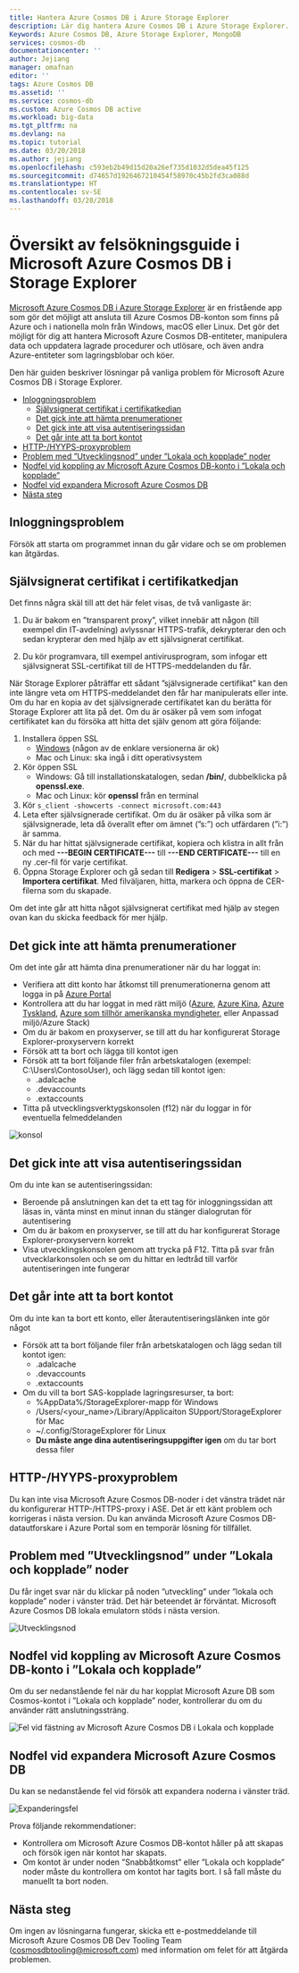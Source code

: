 ```yaml
---
title: Hantera Azure Cosmos DB i Azure Storage Explorer
description: Lär dig hantera Azure Cosmos DB i Azure Storage Explorer.
Keywords: Azure Cosmos DB, Azure Storage Explorer, MongoDB
services: cosmos-db
documentationcenter: ''
author: Jejiang
manager: omafnan
editor: ''
tags: Azure Cosmos DB
ms.assetid: ''
ms.service: cosmos-db
ms.custom: Azure Cosmos DB active
ms.workload: big-data
ms.tgt_pltfrm: na
ms.devlang: na
ms.topic: tutorial
ms.date: 03/20/2018
ms.author: jejiang
ms.openlocfilehash: c593eb2b49d15d20a26ef735d1032d5dea45f125
ms.sourcegitcommit: d74657d1926467210454f58970c45b2fd3ca088d
ms.translationtype: HT
ms.contentlocale: sv-SE
ms.lasthandoff: 03/28/2018
---
```

# <a name="azure-cosmos-db-in-storage-explorer-troubleshooting-guide-overview"></a>Översikt av felsökningsguide i Microsoft Azure Cosmos DB i Storage Explorer

[Microsoft Azure Cosmos DB i Azure Storage Explorer](https://docs.microsoft.com/en-us/azure/cosmos-db/storage-explorer) är en fristående app som gör det möjligt att ansluta till Azure Cosmos DB-konton som finns på Azure och i nationella moln från Windows, macOS eller Linux. Det gör det möjligt för dig att hantera Microsoft Azure Cosmos DB-entiteter, manipulera data och uppdatera lagrade procedurer och utlösare, och även andra Azure-entiteter som lagringsblobar och köer.

Den här guiden beskriver lösningar på vanliga problem för Microsoft Azure Cosmos DB i Storage Explorer.

- [Inloggningsproblem](#Sign-in-issues)
  - [Självsignerat certifikat i certifikatkedjan](#Self-signed-certificate-in-certificate-chain)
  - [Det gick inte att hämta prenumerationer](#Unable-to-retrieve-subscriptions)
  - [Det gick inte att visa autentiseringssidan](#Unable-to-see-the-authentication-page)
  - [Det går inte att ta bort kontot](#Cannot-remove-account)
- [HTTP-/HYYPS-proxyproblem](#Http/Https-proxy-issue)
- [Problem med ”Utvecklingsnod” under ”Lokala och kopplade” noder](#Development-node-under-Local-and-Attached-node-issue)
- [Nodfel vid koppling av Microsoft Azure Cosmos DB-konto i ”Lokala och kopplade”](#Attaching-Azure-Cosmos-DB-account-in-Local-and-Attached-node-error)
- [Nodfel vid expandera Microsoft Azure Cosmos DB](#Expand-Azure-Cosmos-DB-node-error)
- [Nästa steg](#Next-steps)

<h2 id="Sign-in-issues">Inloggningsproblem</h2>

Försök att starta om programmet innan du går vidare och se om problemen kan åtgärdas.

<h2 id="Self-signed-certificate-in-certificate-chain">Självsignerat certifikat i certifikatkedjan</h2>

Det finns några skäl till att det här felet visas, de två vanligaste är:

1. Du är bakom en ”transparent proxy”, vilket innebär att någon (till exempel din IT-avdelning) avlyssnar HTTPS-trafik, dekrypterar den och sedan krypterar den med hjälp av ett självsignerat certifikat.

2. Du kör programvara, till exempel antivirusprogram, som infogar ett självsignerat SSL-certifikat till de HTTPS-meddelanden du får.

När Storage Explorer påträffar ett sådant ”självsignerade certifikat” kan den inte längre veta om HTTPS-meddelandet den får har manipulerats eller inte. Om du har en kopia av det självsignerade certifikatet kan du berätta för Storage Explorer att lita på det. Om du är osäker på vem som infogat certifikatet kan du försöka att hitta det själv genom att göra följande:

1. Installera öppen SSL
     - [Windows](https://slproweb.com/products/Win32OpenSSL.html) (någon av de enklare versionerna är ok)
     - Mac och Linux: ska ingå i ditt operativsystem
2. Kör öppen SSL
    - Windows: Gå till installationskatalogen, sedan **/bin/**, dubbelklicka på **openssl.exe**.
    - Mac och Linux: kör **openssl** från en terminal
3. Kör `s_client -showcerts -connect microsoft.com:443`
4. Leta efter självsignerade certifikat. Om du är osäker på vilka som är självsignerade, leta då överallt efter om ämnet (”s:”) och utfärdaren (”i:”) är samma.
5.  När du har hittat självsignerade certifikat, kopiera och klistra in allt från och med **---BEGIN CERTIFICATE---** till **---END CERTIFICATE---** till en ny .cer-fil för varje certifikat.
6.  Öppna Storage Explorer och gå sedan till **Redigera** > **SSL-certifikat** > **Importera certifikat**. Med filväljaren, hitta, markera och öppna de CER-filerna som du skapade.

Om det inte går att hitta något självsignerat certifikat med hjälp av stegen ovan kan du skicka feedback för mer hjälp.

<h2 id="Unable-to-retrieve-subscriptions">Det gick inte att hämta prenumerationer</h2>

Om det inte går att hämta dina prenumerationer när du har loggat in:

- Verifiera att ditt konto har åtkomst till prenumerationerna genom att logga in på [Azure Portal](http://portal.azure.com/)
- Kontrollera att du har loggat in med rätt miljö ([Azure](http://portal.azure.com/), [Azure Kina](https://portal.azure.cn/), [Azure Tyskland](https://portal.microsoftazure.de/), [Azure som tillhör amerikanska myndigheter](http://portal.azure.us/), eller Anpassad miljö/Azure Stack)
- Om du är bakom en proxyserver, se till att du har konfigurerat Storage Explorer-proxyservern korrekt
- Försök att ta bort och lägga till kontot igen
- Försök att ta bort följande filer från arbetskatalogen (exempel: C:\Users\ContosoUser), och lägg sedan till kontot igen:
  - .adalcache
  - .devaccounts
  - .extaccounts
- Titta på utvecklingsverktygskonsolen (f12) när du loggar in för eventuella felmeddelanden

![konsol](./media/troubleshoot-cosmosdb/console.png)

<h2 id="Unable-to-see-the-authentication-page">Det gick inte att visa autentiseringssidan</h2>  

Om du inte kan se autentiseringssidan:

- Beroende på anslutningen kan det ta ett tag för inloggningssidan att läsas in, vänta minst en minut innan du stänger dialogrutan för autentisering
- Om du är bakom en proxyserver, se till att du har konfigurerat Storage Explorer-proxyservern korrekt
- Visa utvecklingskonsolen genom att trycka på F12. Titta på svar från utvecklarkonsolen och se om du hittar en ledtråd till varför autentiseringen inte fungerar

<h2 id="Cannot-remove-account">Det går inte att ta bort kontot</h2>

Om du inte kan ta bort ett konto, eller återautentiseringslänken inte gör något

- Försök att ta bort följande filer från arbetskatalogen och lägg sedan till kontot igen:
  - .adalcache
  - .devaccounts
  - .extaccounts
- Om du vill ta bort SAS-kopplade lagringsresurser, ta bort:
  - %AppData%/StorageExplorer-mapp för Windows
  - /Users/<your_name>/Library/Applicaiton SUpport/StorageExplorer för Mac
  - ~/.config/StorageExplorer för Linux
  - **Du måste ange dina autentiseringsuppgifter igen** om du tar bort dessa filer


<h2 id="Http/Https-proxy-issue">HTTP-/HYYPS-proxyproblem</h2>

Du kan inte visa Microsoft Azure Cosmos DB-noder i det vänstra trädet när du konfigurerar HTTP-/HTTPS-proxy i ASE. Det är ett känt problem och korrigeras i nästa version. Du kan använda Microsoft Azure Cosmos DB-datautforskare i Azure Portal som en temporär lösning för tillfället. 

<h2 id="Development-node-under-Local-and-Attached-node-issue">Problem med ”Utvecklingsnod” under ”Lokala och kopplade” noder</h2>

Du får inget svar när du klickar på noden ”utveckling” under ”lokala och kopplade” noder i vänster träd.  Det här beteendet är förväntat. Microsoft Azure Cosmos DB lokala emulatorn stöds i nästa version.

![Utvecklingsnod](./media/troubleshoot-cosmosdb/development.png)

<h2 id="Attaching-Azure-Cosmos-DB-account-in-Local-and-Attached-node-error">Nodfel vid koppling av Microsoft Azure Cosmos DB-konto i ”Lokala och kopplade”</h2>

Om du ser nedanstående fel när du har kopplat Microsoft Azure DB som Cosmos-kontot i ”Lokala och kopplade” noder, kontrollerar du om du använder rätt anslutningssträng.

![Fel vid fästning av Microsoft Azure Cosmos DB i Lokala och kopplade](./media/troubleshoot-cosmosdb/attached-error.png)

<h2 id="Expand-Azure-Cosmos-DB-node-error">Nodfel vid expandera Microsoft Azure Cosmos DB</h2>

Du kan se nedanstående fel vid försök att expandera noderna i vänster träd. 

![Expanderingsfel](./media/troubleshoot-cosmosdb/expand-error.png)

Prova följande rekommendationer:

- Kontrollera om Microsoft Azure Cosmos DB-kontot håller på att skapas och försök igen när kontot har skapats.
- Om kontot är under noden ”Snabbåtkomst” eller ”Lokala och kopplade” noder måste du kontrollera om kontot har tagits bort. I så fall måste du manuellt ta bort noden.

<h2 id="Next-steps">Nästa steg</h2>

Om ingen av lösningarna fungerar, skicka ett e-postmeddelande till Microsoft Azure Cosmos DB Dev Tooling Team ([cosmosdbtooling@microsoft.com](mailto:cosmosdbtooling@microsoft.com)) med information om felet för att åtgärda problemen.






